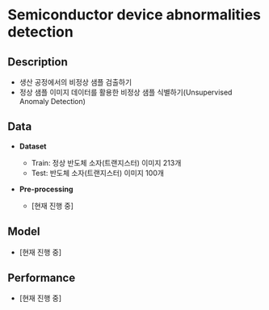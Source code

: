 # Semiconductor device abnormalities detection
## Description
  * 생산 공정에서의 비정상 샘플 검출하기
  * 정상 샘플 이미지 데이터를 활용한 비정상 샘플 식별하기(Unsupervised Anomaly Detection)

## Data
* **Dataset**
  * Train: 정상 반도체 소자(트랜지스터) 이미지 213개
  * Test: 반도체 소자(트랜지스터) 이미지 100개

* **Pre-processing**
  * [현재 진행 중]


## Model
* [현재 진행 중]


## Performance
* [현재 진행 중]
